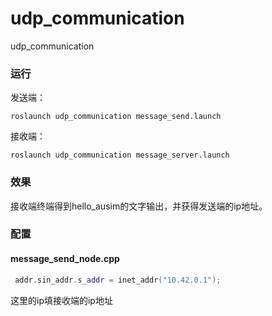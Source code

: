 # udp_communication
udp_communication

### 运行

发送端：

```
roslaunch udp_communication message_send.launch
```

接收端：

```
roslaunch udp_communication message_server.launch
```

### 效果

接收端终端得到hello_ausim的文字输出，并获得发送端的ip地址。

### 配置

#### message_send_node.cpp

```cpp
 addr.sin_addr.s_addr = inet_addr("10.42.0.1");
```

这里的ip填接收端的ip地址

